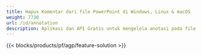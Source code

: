 ```yaml
---
title: Hapus Komentar dari file PowerPoint di Windows, Linux & macOS
weight: 7730
url: /id/annotation
description: Aplikasi dan API Gratis untuk mengelola anotasi pada file PowerPoint seperti PPT, PPTX, PPS, POT, PPSX, PPTM, PPSM, POTX, POTM, dan ODP
---
```


{{< blocks/products/pf/agp/feature-solution >}} 

